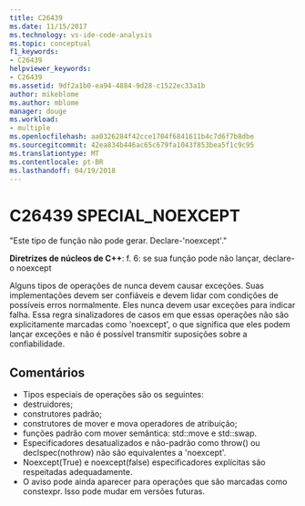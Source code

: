 ```yaml
---
title: C26439
ms.date: 11/15/2017
ms.technology: vs-ide-code-analysis
ms.topic: conceptual
f1_keywords:
- C26439
helpviewer_keywords:
- C26439
ms.assetid: 9df2a1b0-ea94-4884-9d28-c1522ec33a1b
author: mikeblome
ms.author: mblome
manager: douge
ms.workload:
- multiple
ms.openlocfilehash: aa0326284f42cce1704f6841611b4c7d6f7b8dbe
ms.sourcegitcommit: 42ea834b446ac65c679fa1043f853bea5f1c9c95
ms.translationtype: MT
ms.contentlocale: pt-BR
ms.lasthandoff: 04/19/2018
---
```

# <a name="c26439-specialnoexcept"></a>C26439 SPECIAL_NOEXCEPT
"Este tipo de função não pode gerar. Declare-'noexcept'."

**Diretrizes de núcleos de C++**: f. 6: se sua função pode não lançar, declare-o noexcept

Alguns tipos de operações de nunca devem causar exceções. Suas implementações devem ser confiáveis e devem lidar com condições de possíveis erros normalmente. Eles nunca devem usar exceções para indicar falha. Essa regra sinalizadores de casos em que essas operações não são explicitamente marcadas como 'noexcept', o que significa que eles podem lançar exceções e não é possível transmitir suposições sobre a confiabilidade.

## <a name="remarks"></a>Comentários
 -  Tipos especiais de operações são os seguintes:
-  destruidores;
-  construtores padrão;
-  construtores de mover e mova operadores de atribuição;
-  funções padrão com mover semântica: std::move e std::swap.
-  Especificadores desatualizados e não-padrão como throw() ou declspec(nothrow) não são equivalentes a 'noexcept'.
-  Noexcept(True) e noexcept(false) especificadores explícitas são respeitadas adequadamente.
-  O aviso pode ainda aparecer para operações que são marcadas como constexpr. Isso pode mudar em versões futuras.
